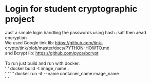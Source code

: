 # Login for student cryptographic project

Just a simple login handling the passwords using hash+salt then aead encryption <br />
We used Google tink lib: https://github.com/tink-crypto/tink/blob/master/docs/PYTHON-HOWTO.md <br />
and Bcrypt lib: https://github.com/pyca/bcrypt <br />
<br />
To run just build and run with docker: <br />
'''
docker build -t image_name . <br />
'''
'''
docker run -it --name container_name image_name <br />
'''
